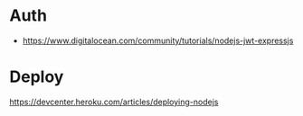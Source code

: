 # Auth

* https://www.digitalocean.com/community/tutorials/nodejs-jwt-expressjs

# Deploy

https://devcenter.heroku.com/articles/deploying-nodejs
